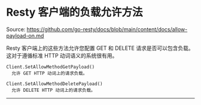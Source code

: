 # Resty 客户端的负载允许方法

Source: https://github.com/go-resty/docs/blob/main/content/docs/allow-payload-on.md

Resty 客户端上的这些方法允许您配置 GET 和 DELETE 请求是否可以包含负载。这对于遵循标准 HTTP 动词语义的系统很有用。

```APIDOC
Client.SetAllowMethodGetPayload()
  允许 GET HTTP 动词上的请求负载。

Client.SetAllowMethodDeletePayload()
  允许 DELETE HTTP 动词上的请求负载。
```

--------------------------------

